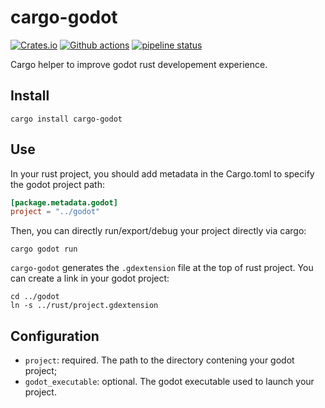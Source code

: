 # cargo-godot

[![Crates.io](https://img.shields.io/crates/v/cargo-godot)](https://crates.io/crates/cargo-godot)
[![Github actions](https://github.com/sanpii/cargo-godot/workflows/.github/workflows/ci.yml/badge.svg)](https://github.com/sanpii/cargo-godot/actions?query=workflow%3A.github%2Fworkflows%2Fci.yml)
[![pipeline status](https://gitlab.com/sanpi/cargo-godot/badges/main/pipeline.svg)](https://gitlab.com/sanpi/cargo-godot/-/commits/main)

Cargo helper to improve godot rust developement experience.

## Install

```
cargo install cargo-godot
```

## Use

In your rust project, you should add metadata in the Cargo.toml to specify the
godot project path:

```toml
[package.metadata.godot]
project = "../godot"
```

Then, you can directly run/export/debug your project directly via cargo:

```
cargo godot run
```

`cargo-godot` generates the `.gdextension` file at the top of rust project. You
can create a link in your godot project:

```
cd ../godot
ln -s ../rust/project.gdextension
```

## Configuration

- `project`: required. The path to the directory contening your godot project;
- `godot_executable`: optional. The godot executable used to launch your project.
